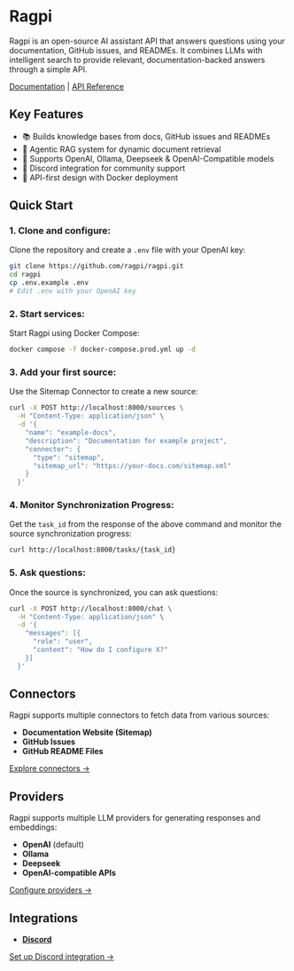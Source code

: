 # Ragpi

Ragpi is an open-source AI assistant API that answers questions using your documentation, GitHub issues, and READMEs. It combines LLMs with intelligent search to provide relevant, documentation-backed answers through a simple API.

[Documentation](https://docs.ragpi.io) | [API Reference](https://docs.ragpi.io/api)

## Key Features

- 📚 Builds knowledge bases from docs, GitHub issues and READMEs
- 🤖 Agentic RAG system for dynamic document retrieval
- 🔌 Supports OpenAI, Ollama, Deepseek & OpenAI-Compatible models
- 💬 Discord integration for community support
- 🚀 API-first design with Docker deployment

## Quick Start

### 1. Clone and configure:

Clone the repository and create a `.env` file with your OpenAI key:

```bash
git clone https://github.com/ragpi/ragpi.git
cd ragpi
cp .env.example .env
# Edit .env with your OpenAI key
```

### 2. Start services:

Start Ragpi using Docker Compose:

```bash
docker compose -f docker-compose.prod.yml up -d
```

### 3. Add your first source:

Use the Sitemap Connector to create a new source:

```bash
curl -X POST http://localhost:8000/sources \
  -H "Content-Type: application/json" \
  -d '{
    "name": "example-docs",
    "description": "Documentation for example project",
    "connector": {
      "type": "sitemap",
      "sitemap_url": "https://your-docs.com/sitemap.xml"
    }
  }'
```

### 4. Monitor Synchronization Progress:

Get the `task_id` from the response of the above command and monitor the source synchronization progress:

```bash
curl http://localhost:8000/tasks/{task_id}
```

### 5. Ask questions:

Once the source is synchronized, you can ask questions:

```bash
curl -X POST http://localhost:8000/chat \
  -H "Content-Type: application/json" \
  -d '{
    "messages": [{
      "role": "user",
      "content": "How do I configure X?"
    }]
  }'
```

## Connectors

Ragpi supports multiple connectors to fetch data from various sources:

- **Documentation Website (Sitemap)**
- **GitHub Issues**
- **GitHub README Files**

[Explore connectors →](https://docs.ragpi.io/connectors)

## Providers

Ragpi supports multiple LLM providers for generating responses and embeddings:

- **OpenAI** (default)
- **Ollama**
- **Deepseek**
- **OpenAI-compatible APIs**

[Configure providers →](https://docs.ragpi.io/providers/overview)

## Integrations

- [**Discord**](https://github.com/ragpi/ragpi-discord)

[Set up Discord integration →](https://docs.ragpi.io/integrations/discord)
